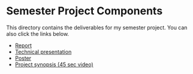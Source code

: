 # Semester Project Components

This directory contains the deliverables for my semester project. You can also click the links below.
* [Report](Quackenbush_Report.pdf)
* [Technical presentation](Quackenbush_Technical.pdf)
* [Poster](Quackenbush_Poster.pdf)
* [Project synopsis (45 sec video)](https://youtu.be/6yuFwbip8V8)
